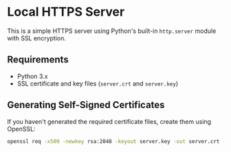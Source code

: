 # Local HTTPS Server  

This is a simple HTTPS server using Python's built-in `http.server` module with SSL encryption.  

## Requirements  

- Python 3.x  
- SSL certificate and key files (`server.crt` and `server.key`)  

## Generating Self-Signed Certificates  

If you haven't generated the required certificate files, create them using OpenSSL:  

```sh
openssl req -x509 -newkey rsa:2048 -keyout server.key -out server.crt -days 365 -nodes
